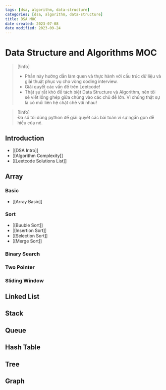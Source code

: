 ```yaml
---
tags: [dsa, algorithm, data-structure]
categories: [dsa, algorithm, data-structure]
title: DSA MOC
date created: 2023-07-08
date modified: 2023-09-24
---
```


# Data Structure and Algorithms MOC

> [!info]
> - Phần này hướng dẫn làm quen và thực hành với cấu trúc dữ liệu và giải thuật phục vụ cho vòng coding interview.  
> - Giải quyết các vấn đề trên Leetcode!  
> - Thật sự rất khó để tách biệt Data Structure và Algorithm, nên tôi sẽ viết lồng ghép giữa chúng vào các chủ đề lớn. Vì chúng thật sự là có mối liên hệ chặt chẽ với nhau!

> [!info]  
> Đa số tôi dùng python để giải quyết các bài toán vì sự ngắn gọn dễ hiểu của nó.

## Introduction

- [[DSA Intro]]
- [[Algorithm Complexity]]
- [[Leetcode Solutions List]]

## Array

### Basic

- [[Array Basic]]

### Sort

- [[Buuble Sort]]
- [[Insertion Sort]]
- [[Selection Sort]]
- [[Merge Sort]]

### Binary Search

### Two Pointer

### Sliding Window

## Linked List

## Stack

## Queue

## Hash Table

## Tree

## Graph
